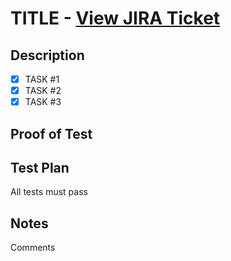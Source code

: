 # TITLE - [View JIRA Ticket](https://simplenight.atlassian.net/browse/SAF-)

## Description

- [x] TASK #1
- [x] TASK #2
- [x] TASK #3

## Proof of Test

## Test Plan

All tests must pass

## Notes

Comments
